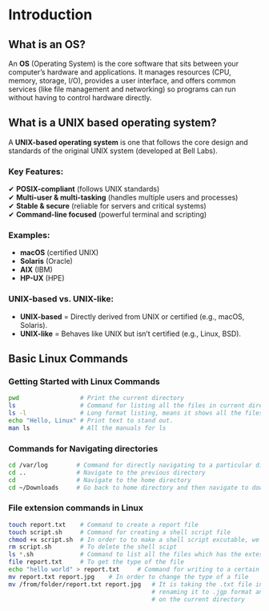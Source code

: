 # Introduction
## What is an OS?
An **OS** (Operating System) is the core software that sits between your computer’s hardware and applications. 
It manages resources (CPU, memory, storage, I/O), provides a user interface, and offers common services 
(like file management and networking) so programs can run without having to control hardware directly.

## What is a UNIX based operating system?
A **UNIX-based operating system** is one that follows the core design and standards of the original UNIX system (developed at Bell Labs).  

### **Key Features:**  
✔ **POSIX-compliant** (follows UNIX standards)  
✔ **Multi-user & multi-tasking** (handles multiple users and processes)  
✔ **Stable & secure** (reliable for servers and critical systems)  
✔ **Command-line focused** (powerful terminal and scripting)  

### **Examples:**  
- **macOS** (certified UNIX)  
- **Solaris** (Oracle)  
- **AIX** (IBM)  
- **HP-UX** (HPE)  

### **UNIX-based vs. UNIX-like:**  
- **UNIX-based** = Directly derived from UNIX or certified (e.g., macOS, Solaris).  
- **UNIX-like** = Behaves like UNIX but isn’t certified (e.g., Linux, BSD). 

## Basic Linux Commands
### Getting Started with Linux Commands
``` bash
pwd                 # Print the current directory
ls                  # Command for listing all the files in current directory
ls -l               # Long format listing, means it shows all the files with other details
echo "Hello, Linux" # Print text to stand out.
man ls              # All the manuals for ls
```

### Commands for Navigating directories
``` bash
cd /var/log        # Command for directly navigating to a particular directory
cd ..              # Navigate to the previous directory
cd                 # Navigate to the home directory
cd ~/Downloads     # Go back to home directory and then navigate to downloads
```

### File extension commands in Linux
``` bash
touch report.txt    # Command to create a report file
touch script.sh     # Command for creating a shell script file
chmod +x script.sh  # In order to to make a shell script excutable, we need this command
rm script.sh        # To delete the shell scipt
ls *.sh             # Command to list all the files which has the extesion .sh
file report.txt     # To get the type of the file
echo "hello world" > report.txt     # Command for writing to a certain file
mv report.txt report.jpg    # In order to change the type of a file   
mv /from/folder/report.txt report.jpg   # It is taking the .txt file in the previous folder
                                        # renaming it to .jgp format and then putting it
                                        # on the current directory
```

### 
